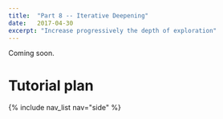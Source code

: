 ```yaml
---
title:  "Part 8 -- Iterative Deepening"
date:   2017-04-30
excerpt: "Increase progressively the depth of exploration"
---
```


Coming soon.


# Tutorial plan
{% include nav_list nav="side" %}
